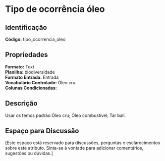 # Tipo de ocorrência óleo

## Identificação
**Código:** tipo_ocorrencia_oleo

## Propriedades
**Formato:** Text  
**Planilha:** biodiversidade  
**Formato Entrada:** Entrada  
**Vocabulário Controlado:** Óleo cru  
**Colunas Condicionadas:**   

## Descrição
Usar os temos padrão:Óleo cru; Óleo combustível; Tar ball.

## Espaço para Discussão
[Este espaço está reservado para discussões, perguntas e esclarecimentos sobre este atributo. Sinta-se à vontade para adicionar comentários, sugestões ou dúvidas.]
